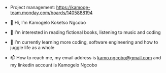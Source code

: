 - Project management: https://kamoge-team.monday.com/boards/1405888194

- 👋 Hi, I’m Kamogelo Koketso Ngcobo
- 👀 I’m interested in reading fictional books, listening to music and coding
- 🌱 I’m currently learning more coding, software engineering and how to juggle life as a whole 
- 📫 How to reach me, my email address is kamo.ngcobo@gmail.com and my linkedin account is Kamogelo Ngcobo

<!---
KamoNgcobo/KamoNgcobo is a ✨ special ✨ repository because its `README.md` (this file) appears on your GitHub profile.
You can click the Preview link to take a look at your changes.
--->
